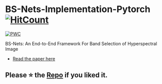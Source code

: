 # BS-Nets-Implementation-Pytorch [![HitCount](http://hits.dwyl.io/ucalyptus/BS-Nets-Implementation-Pytorch.svg)](http://hits.dwyl.io/ucalyptus/BS-Nets-Implementation-Pytorch)
[![PWC](https://img.shields.io/endpoint.svg?url=https://paperswithcode.com/badge/bs-nets-an-end-to-end-framework-for-band/hyperspectral-image-classification-on-indian)](https://paperswithcode.com/sota/hyperspectral-image-classification-on-indian?p=bs-nets-an-end-to-end-framework-for-band)


BS-Nets: An End-to-End Framework For Band Selection of Hyperspectral Image
* [Read the paper here](https://arxiv.org/pdf/1904.08269v1.pdf)

## Please :star: the [Repo](https://github.com/ucalyptus/BS-Nets-Implementation-Pytorch) if you liked it.
